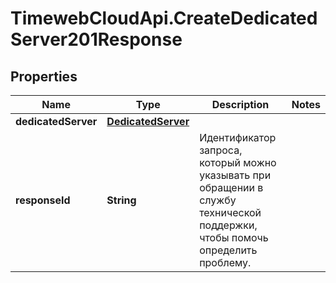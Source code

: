 # TimewebCloudApi.CreateDedicatedServer201Response

## Properties

Name | Type | Description | Notes
------------ | ------------- | ------------- | -------------
**dedicatedServer** | [**DedicatedServer**](DedicatedServer.md) |  | 
**responseId** | **String** | Идентификатор запроса, который можно указывать при обращении в службу технической поддержки, чтобы помочь определить проблему. | 


